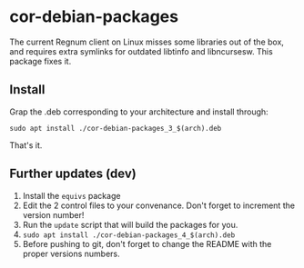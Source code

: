 # cor-debian-packages

The current Regnum client on Linux misses some libraries out of the box, and
requires extra symlinks for outdated libtinfo and libncursesw. This package
fixes it.

## Install

Grap the .deb corresponding to your architecture and install through:

```
sudo apt install ./cor-debian-packages_3_$(arch).deb
```

That's it.

## Further updates (dev)

1. Install the `equivs` package
2. Edit the 2 control files to your convenance. Don't forget to increment the
   version number!
3. Run the `update` script that will build the packages for you.
4. `sudo apt install ./cor-debian-packages_4_$(arch).deb`
5. Before pushing to git, don't forget to change the README with the proper
   versions numbers.



